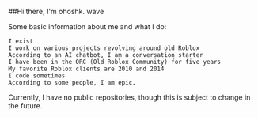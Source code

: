 ##Hi there, I'm ohoshk. wave

Some basic information about me and what I do:

    I exist
    I work on various projects revolving around old Roblox
    According to an AI chatbot, I am a conversation starter
    I have been in the ORC (Old Roblox Community) for five years
    My favorite Roblox clients are 2010 and 2014
    I code sometimes
    According to some people, I am epic.

Currently, I have no public repositories, though this is subject to change in the future.
